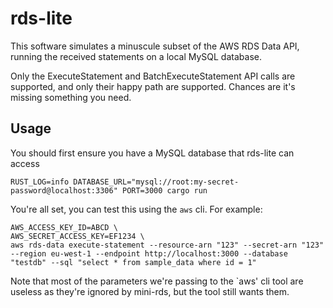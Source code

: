 # rds-lite

This software simulates a minuscule subset of the AWS RDS Data API, running the received statements on a local MySQL database.

Only the ExecuteStatement and BatchExecuteStatement API calls are supported, and only their happy path are supported.
Chances are it's missing something you need.

## Usage

You should first ensure you have a MySQL database that rds-lite can access

```
RUST_LOG=info DATABASE_URL="mysql://root:my-secret-password@localhost:3306" PORT=3000 cargo run
```

You're all set, you can test this using the `aws` cli. For example:

```
AWS_ACCESS_KEY_ID=ABCD \
AWS_SECRET_ACCESS_KEY=EF1234 \
aws rds-data execute-statement --resource-arn "123" --secret-arn "123" --region eu-west-1 --endpoint http://localhost:3000 --database "testdb" --sql "select * from sample_data where id = 1" 
```

Note that most of the parameters we're passing to the `aws' cli tool are useless as they're ignored by mini-rds, but the tool still wants them.
